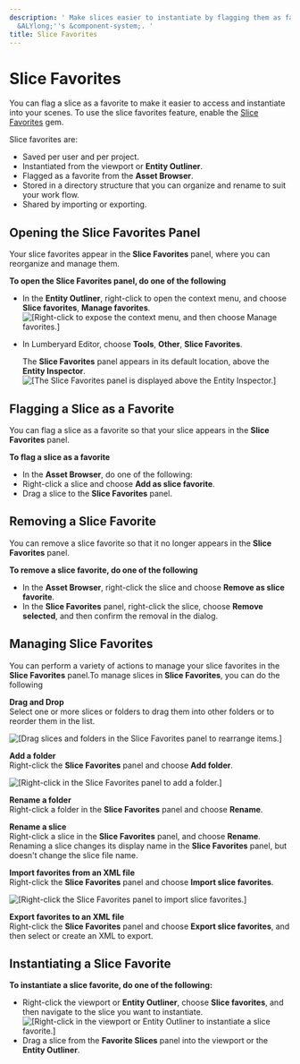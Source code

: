 ```yaml
---
description: ' Make slices easier to instantiate by flagging them as favorites in
  &ALYlong;''s &component-system;. '
title: Slice Favorites
---
```

# Slice Favorites<a name="component-slice-favorites"></a>

You can flag a slice as a favorite to make it easier to access and instantiate into your scenes\. To use the slice favorites feature, enable the [Slice Favorites](/docs/userguide/gems/builtin/slice-favorites.md) gem\.

Slice favorites are:
+ Saved per user and per project\.
+ Instantiated from the viewport or **Entity Outliner**\.
+ Flagged as a favorite from the **Asset Browser**\.
+ Stored in a directory structure that you can organize and rename to suit your work flow\.
+ Shared by importing or exporting\.

## Opening the Slice Favorites Panel<a name="slice-favorites-panel"></a>

Your slice favorites appear in the **Slice Favorites** panel, where you can reorganize and manage them\.

**To open the **Slice Favorites** panel, do one of the following**
+ In the **Entity Outliner**, right\-click to open the context menu, and choose **Slice favorites**, **Manage favorites**\.  
![\[Right-click to expose the context menu, and then choose Manage favorites.\]](/images/userguide/component/component-slice-favorites-panel.png)
+ In Lumberyard Editor, choose **Tools**, **Other**, **Slice Favorites**\.

  The **Slice Favorites** panel appears in its default location, above the **Entity Inspector**\.  
![\[The Slice Favorites panel is displayed above the Entity Inspector.\]](/images/userguide/component/component-slice-favorites-panel2.png)

## Flagging a Slice as a Favorite<a name="flagging-slice-as-favorite"></a>

You can flag a slice as a favorite so that your slice appears in the **Slice Favorites** panel\.

**To flag a slice as a favorite**
+ In the **Asset Browser**, do one of the following:
+ Right\-click a slice and choose **Add as slice favorite**\.
+ Drag a slice to the **Slice Favorites** panel\.

## Removing a Slice Favorite<a name="removing-slice-favorite"></a>

You can remove a slice favorite so that it no longer appears in the **Slice Favorites** panel\.

**To remove a slice favorite, do one of the following**
+ In the **Asset Browser**, right\-click the slice and choose **Remove as slice favorite**\.
+ In the **Slice Favorites** panel, right\-click the slice, choose **Remove selected**, and then confirm the removal in the dialog\.

## Managing Slice Favorites<a name="managing-slice-favorites"></a>

You can perform a variety of actions to manage your slice favorites in the **Slice Favorites** panel\.To manage slices in **Slice Favorites**, you can do the following

**Drag and Drop**  
Select one or more slices or folders to drag them into other folders or to reorder them in the list\.  

![\[Drag slices and folders in the Slice Favorites panel to rearrange items.\]](/images/userguide/shared-component-slices-favorites-animated.gif)

**Add a folder**  
Right\-click the **Slice Favorites** panel and choose **Add folder**\.  

![\[Right-click in the Slice Favorites panel to add a folder.\]](/images/userguide/component/component-slice-favorites-add-folder.png)

**Rename a folder**  
Right\-click a folder in the **Slice Favorites** panel and choose **Rename**\.

**Rename a slice**  
Right\-click a slice in the **Slice Favorites** panel, and choose **Rename**\.  
Renaming a slice changes its display name in the **Slice Favorites** panel, but doesn't change the slice file name\.

**Import favorites from an XML file**  
Right\-click the **Slice Favorites** panel and choose **Import slice favorites**\.  

![\[Right-click the Slice Favorites panel to import slice favorites.\]](/images/userguide/component/component-slice-favorites-import-export.png)

**Export favorites to an XML file**  
Right\-click the **Slice Favorites** panel and choose **Export slice favorites**, and then select or create an XML to export\.

## Instantiating a Slice Favorite<a name="instantiating-slice-favorites"></a>

**To instantiate a slice favorite, do one of the following:**
+ Right\-click the viewport or **Entity Outliner**, choose **Slice favorites**, and then navigate to the slice you want to instantiate\.  
![\[Right-click in the viewport or Entity Outliner to instantiate a slice favorite.\]](/images/userguide/component/component-slice-favorites-instantiate.png)
+ Drag a slice from the **Favorite Slices** panel into the viewport or the **Entity Outliner**\.